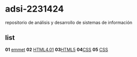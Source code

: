 # adsi-2231424
repositorio  de  análisis y desarrollo de sistemas de información

## list

**01** [emmet](01-emmet/)
**02** [HTML4.01](02-HTML4.01/)
**03**[HTML5](03-HTML5/)
**04**[CSS](04-CSS2.1/)
**05** [CSS](05-CSS3/)